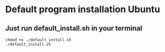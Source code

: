 # Default program installation Ubuntu

## Just run default_install.sh in your terminal

```shell
chmod +x ./default_install.sh
./default_install.sh
```
